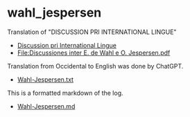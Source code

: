# wahl_jespersen

Translation of "DISCUSSION PRI INTERNATIONAL LINGUE"

* [Discussion pri International Lingue](http://interlanguages.net/OJEW.html)
* [File:Discussiones inter E. de Wahl e O. Jespersen.pdf](https://commons.wikimedia.org/wiki/File:Discussiones_inter_E._de_Wahl_e_O._Jespersen.pdf
)

Translation from Occidental to English was done by ChatGPT.

* [Wahl-Jespersen.txt]()

This is a formatted markdown of the log.

* [Wahl-Jespersen.md]()
